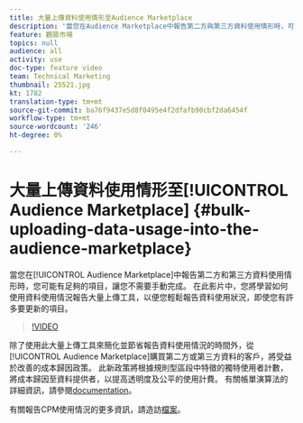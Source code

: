 ```yaml
---
title: 大量上傳資料使用情形至Audience Marketplace
description: '當您在Audience Marketplace中報告第二方與第三方資料使用情形時，可能有足夠的項目可讓您不需要手動完成。 在此影片中，您將學習如何使用資料使用情況報告大量上傳工具，以便您輕鬆報告資料使用狀況，即使您有許多要更新的項目。 '
feature: 觀眾市場
topics: null
audience: all
activity: use
doc-type: feature video
team: Technical Marketing
thumbnail: 25521.jpg
kt: 1782
translation-type: tm+mt
source-git-commit: ba76f9437e5d8f0495e4f2dfafb90cbf2da6454f
workflow-type: tm+mt
source-wordcount: '246'
ht-degree: 0%

---
```



# 大量上傳資料使用情形至[!UICONTROL Audience Marketplace] {#bulk-uploading-data-usage-into-the-audience-marketplace}

當您在[!UICONTROL Audience Marketplace]中報告第二方和第三方資料使用情形時，您可能有足夠的項目，讓您不需要手動完成。 在此影片中，您將學習如何使用資料使用情況報告大量上傳工具，以便您輕鬆報告資料使用狀況，即使您有許多要更新的項目。

>[!VIDEO](https://video.tv.adobe.com/v/25521/?quality=12)

除了使用此大量上傳工具來簡化並節省報告資料使用情況的時間外，從[!UICONTROL Audience Marketplace]購買第二方或第三方資料的客戶，將受益於改善的成本歸因政策。 此新政策將根據規則型區段中特徵的獨特使用者計數，將成本歸因至資料提供者，以提高透明度及公平的使用計費。
有關帳單演算法的詳細資訊，請參閱[documentation](https://experiencecloud.adobe.com/resources/help/en_US/aam/marketplace_cpm_billing.html)。

有關報告CPM使用情況的更多資訊，請造訪[檔案](https://experiencecloud.adobe.com/resources/help/en_US/aam/t_marketplace_report_cpm_usage.html)。